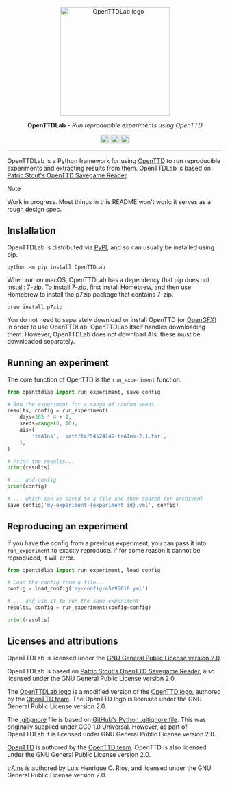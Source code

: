 <p align="center">
  <img alt="OpenTTDLab logo" width="256" height="254" src="https://raw.githubusercontent.com/michalc/OpenTTDLab/main/docs/assets/openttdlab-logo.svg">
</p>

<p align="center"><strong>OpenTTDLab</strong> - <em>Run reproducible experiments using OpenTTD</em></p>

<p align="center">
    <a href="https://pypi.org/project/OpenTTDLab/"><img alt="PyPI package" height="20" src="https://img.shields.io/pypi/v/OpenTTDLab?label=PyPI%20package"></a>
    <a href="https://github.com/michalc/OpenTTDLab/actions/workflows/test.yml"><img alt="Test suite" height="20" src="https://img.shields.io/github/actions/workflow/status/michalc/OpenTTDLab/test.yml?label=Test%20suite"></a>
    <a href="https://app.codecov.io/gh/michalc/OpenTTDLab"><img alt="Code coverage" height="20" src="https://img.shields.io/codecov/c/github/michalc/OpenTTDLab?label=Code%20coverage"></a>
</p>

---

OpenTTDLab is a Python framework for using [OpenTTD](https://github.com/OpenTTD/OpenTTD) to run reproducible experiments and extracting results from them. OpenTTDLab is based on [Patric Stout's OpenTTD Savegame Reader](https://github.com/TrueBrain/OpenTTD-savegame-reader).

> [!NOTE]
> Work in progress. Most things in this README won't work: it serves as a rough design spec.


## Installation

OpenTTDLab is distributed via [PyPI](https://pypi.org/project/OpenTTDLab/), and so can usually be installed using pip.

```shell
python -m pip install OpenTTDLab
```

When run on macOS, OpenTTDLab has a dependency that pip does not install: [7-zip](https://www.7-zip.org/). To install 7-zip, first install [Homebrew](https://brew.sh/), and then use Homebrew to install the p7zip package that contains 7-zip.

```shell
brew install p7zip
```

You do not need to separately download or install OpenTTD (or [OpenGFX](https://github.com/OpenTTD/OpenGFX)) in order to use OpenTTDLab. OpenTTDLab itself handles downloading them. However, OpenTTDLab does not download AIs: these must be downloaded separately.


## Running an experiment

The core function of OpenTTD is the `run_experiment` function.

```python
from openttdlab import run_experiment, save_config

# Run the experiment for a range of random seeds
results, config = run_experiment(
    days=365 * 4 + 1,
    seeds=range(0, 10),
    ais=(
        'trAIns', 'path/to/54524149-trAIns-2.1.tar',
    ),
)

# Print the results...
print(results)

# ... and config
print(config)

# ... which can be saved to a file and then shared (or archived)
save_config('my-experiment-{experiment_id}.yml', config)
```


## Reproducing an experiment

If you have the config from a previous experiment, you can pass it into `run_experiment` to exactly reproduce. If for some reason it cannot be reproduced, it will error.

```python
from openttdlab import run_experiment, load_config

# Load the config from a file...
config = load_config('my-config-a5e95018.yml')

# ... and use it to run the same experiment
results, config = run_experiment(config=config)

print(results)
```


## Licenses and attributions

OpenTTDLab is licensed under the [GNU General Public License version 2.0](./LICENSE).

OpenTTDLab is based on [Patric Stout's OpenTTD Savegame Reader](https://github.com/TrueBrain/OpenTTD-savegame-reader), also licensed under the GNU General Public License version 2.0.

The [OpenTTDLab logo](./docs/assets/openttdlab-logo.svg) is a modified version of the [OpenTTD logo](https://commons.wikimedia.org/wiki/File:Openttdlogo.svg), authored by the [OpenTTD team](https://github.com/OpenTTD/OpenTTD/blob/master/CREDITS.md). The OpenTTD logo is licensed under the GNU General Public License version 2.0.

The [.gitignore](./.gitignore) file is based on [GitHub's Python .gitignore file](https://github.com/github/gitignore/blob/main/Python.gitignore). This was originally supplied under CC0 1.0 Universal. However, as part of OpenTTDLab it is licensed under GNU General Public License version 2.0.

[OpenTTD](https://github.com/OpenTTD/OpenTTD) is authored by the [OpenTTD team](https://github.com/OpenTTD/OpenTTD/blob/master/CREDITS.md). OpenTTD is also licensed under the GNU General Public License version 2.0.

[trAIns](./fixtures/54524149-trAIns-2.1.tar) is authored by Luis Henrique O. Rios, and licensed under the GNU General Public License version 2.0.
